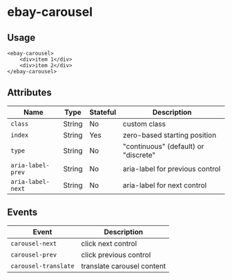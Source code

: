 # ebay-carousel

## Usage

```marko
<ebay-carousel>
    <div>item 1</div>
    <div>item 2</div>
</ebay-carousel>
```

## Attributes
Name | Type | Stateful | Description
--- | --- | --- | ---
`class` | String | No | custom class
`index` | String | Yes | zero-based starting position
`type` | String | No | "continuous" (default) or "discrete"
`aria-label-prev` | String | No | aria-label for previous control
`aria-label-next` | String | No | aria-label for next control

## Events
Event | Description
--- | ---
`carousel-next` | click next control
`carousel-prev` | click previous control
`carousel-translate` | translate carousel content
